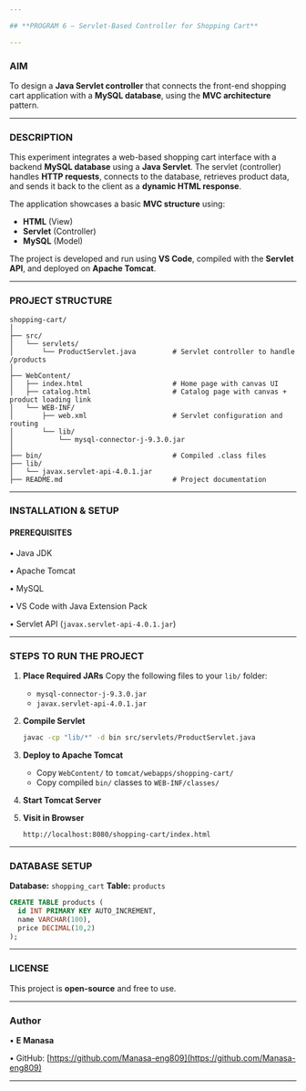 ```yaml
---

## **PROGRAM 6 – Servlet-Based Controller for Shopping Cart**

---
```


### **AIM**

To design a **Java Servlet controller** that connects the front-end shopping cart application with a **MySQL database**, using the **MVC architecture** pattern.

---

### **DESCRIPTION**

This experiment integrates a web-based shopping cart interface with a backend **MySQL database** using a **Java Servlet**. The servlet (controller) handles **HTTP requests**, connects to the database, retrieves product data, and sends it back to the client as a **dynamic HTML response**.

The application showcases a basic **MVC structure** using:

* **HTML** (View)
* **Servlet** (Controller)
* **MySQL** (Model)

The project is developed and run using **VS Code**, compiled with the **Servlet API**, and deployed on **Apache Tomcat**.

---

### **PROJECT STRUCTURE**

```
shopping-cart/
│
├── src/
│   └── servlets/
│       └── ProductServlet.java         # Servlet controller to handle /products
│
├── WebContent/
│   ├── index.html                      # Home page with canvas UI
│   ├── catalog.html                    # Catalog page with canvas + product loading link
│   └── WEB-INF/
│       ├── web.xml                     # Servlet configuration and routing
│       └── lib/
│           └── mysql-connector-j-9.3.0.jar
│
├── bin/                                # Compiled .class files
├── lib/
│   └── javax.servlet-api-4.0.1.jar
├── README.md                           # Project documentation
```

---

### **INSTALLATION & SETUP**

#### **PREREQUISITES**

• Java JDK

• Apache Tomcat

• MySQL

• VS Code with Java Extension Pack

• Servlet API (`javax.servlet-api-4.0.1.jar`)

---

### **STEPS TO RUN THE PROJECT**

1. **Place Required JARs**
   Copy the following files to your `lib/` folder:

   * `mysql-connector-j-9.3.0.jar`
   * `javax.servlet-api-4.0.1.jar`

2. **Compile Servlet**

   ```bash
   javac -cp "lib/*" -d bin src/servlets/ProductServlet.java
   ```

3. **Deploy to Apache Tomcat**

   * Copy `WebContent/` to `tomcat/webapps/shopping-cart/`
   * Copy compiled `bin/` classes to `WEB-INF/classes/`

4. **Start Tomcat Server**

5. **Visit in Browser**

   ```
   http://localhost:8080/shopping-cart/index.html
   ```

---

### **DATABASE SETUP**

**Database:** `shopping_cart`
**Table:** `products`

```sql
CREATE TABLE products (
  id INT PRIMARY KEY AUTO_INCREMENT,
  name VARCHAR(100),
  price DECIMAL(10,2)
);

```

---

### **LICENSE**

This project is **open-source** and free to use.

---

### **Author**

• **E Manasa**

• GitHub: [https://github.com/Manasa-eng809](https://github.com/Manasa-eng809)

---
